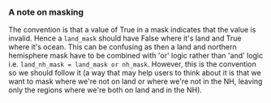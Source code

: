 ### A note on masking

The convention is that a value of True in a mask indicates that the value is invalid.
Hence a `land_mask` should have False where it's land and True where it's ocean.
This can be confusing as then a land and northern hemisphere mask have to be combined with 'or' logic rather than 'and' logic i.e. `land_nh_mask = land_mask or nh_mask`.
However, this is the convention so we should follow it (a way that may help users to think about it is that we want to mask where we're not on land or where we're not in the NH, leaving only the regions where we're both on land and in the NH).
